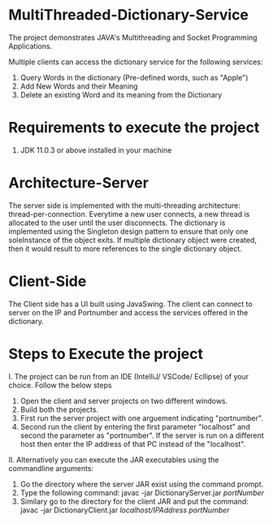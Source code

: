 # MultiThreaded-Dictionary-Service

The project demonstrates JAVA's Multithreading and Socket Programming Applications.

Multiple clients can access the dictionary service for the following services:
1. Query Words in the dictionary (Pre-defined words, such as "Apple")
2. Add New Words and their Meaning
3. Delete an existing Word and its meaning from the Dictionary

# Requirements to execute the project
1. JDK 11.0.3 or above installed in your machine

# Architecture-Server
The server side is implemented with the multi-threading architecture: thread-per-connection.
Everytime a new user connects, a new thread is allocated to the user until the user disconnects.
The dictionary is implemented using the Singleton design pattern to ensure that only one soleInstance of the object
exits. If multiple dictionary object were created, then it would result to more references to the single dictionary object.

# Client-Side
The Client side has a UI built using JavaSwing. The client can connect to server on the IP and Portnumber and access
the services offered in the dictionary.

# Steps to Execute the project
I. The project can be run from an IDE (IntelliJ/ VSCode/ Ecllipse) of your choice. Follow the below steps
  1. Open the client and server projects on two different windows.
  2. Build both the projects.
  3. First run the server project with one arguement indicating "portnumber".
  4. Second run the client by entering the first parameter "localhost" and second the parameter as "portnumber". If the
     server is run on a different host then enter the IP address of that PC instead of the "localhost".
     
II. Alternatively you can execute the JAR executables using the commandline arguments:
  1. Go the directory where the server JAR exist using the command prompt.
  2. Type the following command: javac -jar DictionaryServer.jar *portNumber*
  3. Similary go to the directory for the client JAR and put the command: 
     javac -jar DictionaryClient.jar *localhost/IPAddress* *portNumber*
